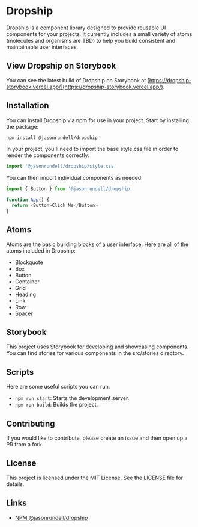 # Dropship

Dropship is a component library designed to provide reusable UI components for
your projects. It currently includes a small variety of atoms (molecules and
organisms are TBD) to help you build consistent and maintainable user
interfaces.

## View Dropship on Storybook

You can see the latest build of Dropship on Storybook at
[https://dropship-storybook.vercel.app/](https://dropship-storybook.vercel.app/).

## Installation

You can install Dropship via npm for use in your project. Start by installing
the package:

```sh
npm install @jasonrundell/dropship
```

In your project, you'll need to import the base style.css file in order to
render the components correctly:

```js
import '@jasonrundell/dropship/style.css'
```

You can then import individual components as needed:

```js
import { Button } from '@jasonrundell/dropship'

function App() {
  return <Button>Click Me</Button>
}
```

## Atoms

Atoms are the basic building blocks of a user interface. Here are all of the
atoms included in Dropship:

- Blockquote
- Box
- Button
- Container
- Grid
- Heading
- Link
- Row
- Spacer

## Storybook

This project uses Storybook for developing and showcasing components. You can
find stories for various components in the src/stories directory.

## Scripts

Here are some useful scripts you can run:

- `npm run start`: Starts the development server.
- `npm run build`: Builds the project.

## Contributing

If you would like to contribute, please create an issue and then open up a PR
from a fork.

## License

This project is licensed under the MIT License. See the LICENSE file for
details.

## Links

- [NPM @jasonrundell/dropship](https://www.npmjs.com/package/@jasonrundell/dropship)
